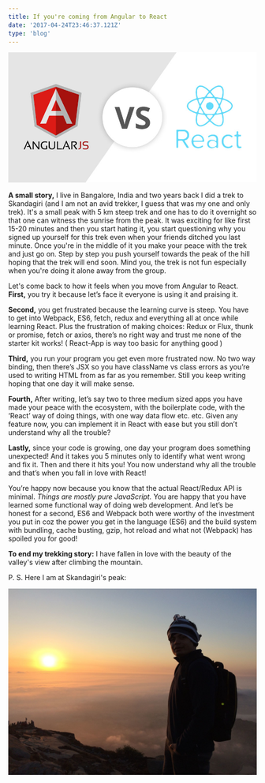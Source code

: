 ```yaml
---
title: If you're coming from Angular to React
date: '2017-04-24T23:46:37.121Z'
type: 'blog'
---
```



![Contrast Angular 1 to React!](./angular-vs-react.jpeg)

**A small story,** I live in Bangalore, India and two years back I did a trek to Skandagiri (and I am not an avid trekker, I guess that was my one and only trek). It's a small peak with 5 km steep trek and one has to do it overnight so that one can witness the sunrise from the peak. It was exciting for like first 15-20 minutes and then you start hating it, you start questioning why you signed up yourself for this trek even when your friends ditched you last minute. Once you're in the middle of it you make your peace with the trek and just go on. Step by step you push yourself towards the peak of the hill hoping that the trek will end soon. Mind you, the trek is not fun especially when you're doing it alone away from the group.

Let's come back to how it feels when you move from Angular to React. **First,** you try it because let’s face it everyone is using it and praising it.

**Second,** you get frustrated because the learning curve is steep. You have to get into Webpack, ES6, fetch, redux and everything all at once while learning React. Plus the frustration of making choices: Redux or Flux, thunk or promise, fetch or axios, there’s no right way and trust me none of the starter kit works! ( React-App is way too basic for anything good )

**Third,** you run your program you get even more frustrated now. No two way binding, then there’s JSX so you have className vs class errors as you’re used to writing HTML from as far as you remember. Still you keep writing hoping that one day it will make sense.

**Fourth,** After writing, let’s say two to three medium sized apps you have made your peace with the ecosystem, with the boilerplate code, with the ‘React’ way of doing things, with one way data flow etc. etc. Given any feature now, you can implement it in React with ease but you still don’t understand why all the trouble?

**Lastly,** since your code is growing, one day your program does something unexpected! And it takes you 5 minutes only to identify what went wrong and fix it. Then and there it hits you! You now understand why all the trouble and that’s when you fall in love with React!

You’re happy now because you know that the actual React/Redux API is minimal. *Things are mostly pure JavaScript.* You are happy that you have learned some functional way of doing web development. And let’s be honest for a second, ES6 and Webpack both were worthy of the investment you put in coz the power you get in the language (ES6) and the build system with bundling, cache busting, gzip, hot reload and what not (Webpack) has spoiled you for good!

**To end my trekking story:** I have fallen in love with the beauty of the valley's view after climbing the mountain.

P. S. Here I am at Skandagiri's peak:

![I at Skandgiri's peak](./skandagiri-trek.jpeg)

